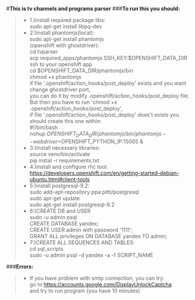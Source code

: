 #**This is tv channels and programs parser**
###**To run this you should:**
>*    1.)install required package libs:
<br />sudo apt-get install libpq-dev
>*    2:)install phantomjs(local):
<br />sudo apt-get install phantomjs
<br />(openshift with ghostdriver):
<br />cd tvparser
<br />scp required_apps/phantomjs SSH_KEY:$OPENSHIFT_DATA_DIR
<br />ssh to your openshift app
<br />cd $OPENSHIFT_DATA_DIR/phantomjs/bin
<br />chmod +x phantomjs
<br />if file '.openshift/action_hooks/post_deploy' exists and you want change ghostdriver port, 
<br />you can do it by modify .openshift/action_hooks/post_deploy file.
<br />But then you have to run 'chmod +x .openshift/action_hooks/post_deploy',
<br />if file '.openshift/action_hooks/post_deploy' does't exists you should create this one within:
<br />\#!/bin/bash
<br />nohup ${OPENSHIFT_DATA_DIR}/phantomjs/bin/phantomjs --webdriver=$OPENSHIFT_PYTHON_IP:15005 &
>*    3:)install necessary libraries:
<br />source venv/bin/activate
<br />pip instal -r requirements.txt
>*    4:)install and configure rhc tool:
<br /><https://developers.openshift.com/en/getting-started-debian-ubuntu.html#client-tools>
>*    5:)install postgresql-9.2:
<br />sudo add-apt-repository ppa:pitti/postgresql
<br />sudo apt-get update
<br />sudo apt-get install postgresql-9.2
>*    6:)CREATE DB and USER
<br />sudo -u admin psql
<br />CREATE DATABASE yandex;
<br />CREATE USER admin with password '1111';
<br />GRANT ALL privileges ON DATABASE yandex TO admin;
>*    7:)CREATE ALL SEQUENCES AND TABLES:
<br />cd sql_scripts
<br />sudo -u admin psql -d yandex -a -f SCRIPT_NAME

###**Errors:**
>*    If you have problem with smtp connection, you can try:
<br />go to <https://accounts.google.com/DisplayUnlockCaptcha>
<br />and try to run program (you have 10 minutes)
